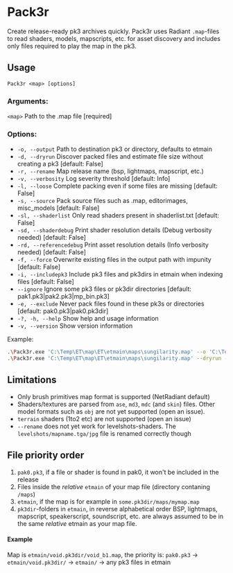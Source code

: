 # Pack3r

Create release-ready pk3 archives quickly. Pack3r uses Radiant `.map`-files to read shaders, models, mapscripts, etc. for asset discovery and includes only files required to play the map in the pk3.

## Usage
`Pack3r <map> [options]`

### Arguments:
`<map>`  Path to the .map file [required]

### Options:
- `-o, --output` Path to destination pk3 or directory, defaults to etmain
- `-d, --dryrun` Discover packed files and estimate file size without creating a pk3 [default: False]
- `-r, --rename` Map release name (bsp, lightmaps, mapscript, etc.)
- `-v, --verbosity` Log severity threshold [default: Info]
- `-l, --loose` Complete packing even if some files are missing [default: False]
- `-s, --source` Pack source files such as .map, editorimages, misc_models [default: False]
- `-sl, --shaderlist` Only read shaders present in shaderlist.txt [default: False]
- `-sd, --shaderdebug` Print shader resolution details (Debug verbosity needed) [default: False]
- `-rd, --referencedebug` Print asset resolution details (Info verbosity needed) [default: False]
- `-f, --force` Overwrite existing files in the output path with impunity [default: False]
- `-i, --includepk3` Include pk3 files and pk3dirs in etmain when indexing files [default: False]
- `--ignore` Ignore some pk3 files or pk3dir directories [default: pak1.pk3|pak2.pk3|mp_bin.pk3]
- `-e, --exclude` Never pack files found in these pk3s or directories [default: pak0.pk3|pak0.pk3dir]
- `-?, -h, --help` Show help and usage information
- `-v, --version` Show version information

Example:

```bash
.\Pack3r.exe 'C:\Temp\ET\map\ET\etmain\maps\sungilarity.map' --o 'C:\Temp\test.pk3'
.\Pack3r.exe 'C:\Temp\ET\map\ET\etmain\maps\sungilarity.map' --dryrun --includepk3
```

## Limitations
- Only brush primitives map format is supported (NetRadiant default)
- Shaders/textures are parsed from `ase`, `md3`, `mdc` (and `skin`) files. Other model formats such as `obj` are not yet supported (open an issue).
- `terrain` shaders (1to2 etc) are not supported (open an issue)
- `--rename` does not yet work for levelshots-shaders. The `levelshots/mapname.tga/jpg` file is renamed correctly though

## File priority order
1. `pak0.pk3`, if a file or shader is found in pak0, it won't be included in the release
2. Files inside the _relative_ `etmain` of your map file (directory contaning `/maps`)
3. `etmain`, if the map is for example in `some.pk3dir/maps/mymap.map`
4. `pk3dir`-folders in `etmain`, in reverse alphabetical order
BSP, lightmaps, mapscript, speakerscript, soundscript, etc. are always assumed to be in the same _relative_ etmain as your map file.

#### Example
Map is `etmain/void.pk3dir/void_b1.map`, the priority is:
  `pak0.pk3` -> `etmain/void.pk3dir/` -> `etmain/` -> any pk3 files in etmain
